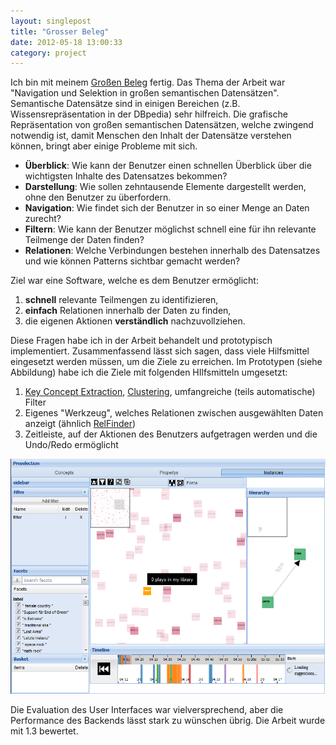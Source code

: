 ```yaml
---
layout: singlepost
title: "Grosser Beleg"
date: 2012-05-18 13:00:33
category: project
---
```


Ich bin mit meinem [Großen Beleg](/media/text/GB_Nikolaus_Piccolotto_TUD.pdf) fertig. Das Thema der Arbeit war "Navigation und Selektion in großen semantischen Datensätzen". Semantische Datensätze sind in einigen Bereichen (z.B. Wissensrepräsentation in der DBpedia) sehr hilfreich. Die grafische Repräsentation von großen semantischen Datensätzen, welche zwingend notwendig ist, damit Menschen den Inhalt der Datensätze verstehen können, bringt aber einige Probleme mit sich.

*	**Überblick**: Wie kann der Benutzer einen schnellen Überblick über die wichtigsten Inhalte des Datensatzes bekommen?
*	**Darstellung**: Wie sollen zehntausende Elemente dargestellt werden, ohne den Benutzer zu überfordern.
*	**Navigation**: Wie findet sich der Benutzer in so einer Menge an Daten zurecht?
*	**Filtern**: Wie kann der Benutzer möglichst schnell eine für ihn relevante Teilmenge der Daten finden?
*	**Relationen**: Welche Verbindungen bestehen innerhalb des Datensatzes und wie können Patterns sichtbar gemacht werden?

Ziel war eine Software, welche es dem Benutzer ermöglicht:

1.	**schnell** relevante Teilmengen zu identifizieren,
2.	**einfach** Relationen innerhalb der Daten zu finden,
3.	die eigenen Aktionen **verständlich** nachzuvollziehen.

Diese Fragen habe ich in der Arbeit behandelt und prototypisch implementiert. Zusammenfassend lässt sich sagen, dass viele Hilfsmittel eingesetzt werden müssen, um die Ziele zu erreichen. Im Prototypen (siehe Abbildung) habe ich die Ziele mit folgenden HIlfsmitteln umgesetzt:

1.	[Key Concept Extraction](http://people.kmi.open.ac.uk/motta/papers/key_concepts_aswc.pdf), [Clustering](http://semantic.cs.put.poznan.pl/RMonto/doku.php?id=start), umfangreiche (teils automatische) Filter
2.	Eigenes "Werkzeug", welches Relationen zwischen ausgewählten Daten anzeigt (ähnlich [RelFinder](http://www.visualdataweb.org/relfinder.php))
3.	Zeitleiste, auf der Aktionen des Benutzers aufgetragen werden und die Undo/Redo ermöglicht

![Preselection](/media/img/awesome_screenshot.png)

Die Evaluation des User Interfaces war vielversprechend, aber die Performance des Backends lässt stark zu wünschen übrig. Die Arbeit wurde mit 1.3 bewertet.